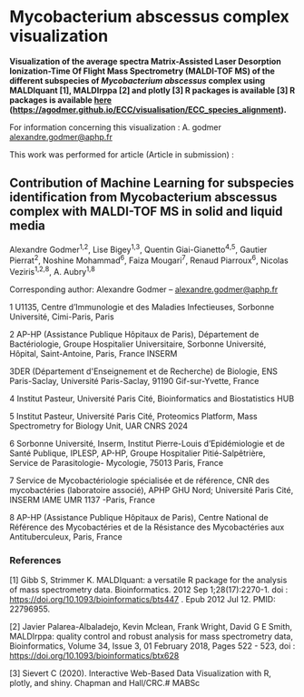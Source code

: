  # Mycobacterium abscessus complex visualization

**Visualization of the average spectra Matrix-Assisted Laser Desorption Ionization-Time Of Flight Mass Spectrometry (MALDI-TOF MS) of the different subspecies of  <i>Mycobacterium abscessus </i> complex using MALDIquant [1], MALDIrppa [2] and plotly [3] R packages is available [3] R packages is available [here](https://agodmer.github.io/MABSc/Mabscessus) (https://agodmer.github.io/ECC/visualisation/ECC_species_alignment).**

For information concerning this visualization : A. godmer alexandre.godmer@aphp.fr

This work was performed for article (Article in submission) :

## Contribution of Machine Learning for subspecies identification from Mycobacterium abscessus complex with MALDI-TOF MS in solid and liquid media

Alexandre Godmer<sup>1</sup><sup>,</sup><sup>2</sup>, Lise Bigey<sup>1</sup><sup>,</sup><sup>3</sup>, Quentin Giai-Gianetto<sup>4</sup><sup>,</sup><sup>5</sup>, Gautier Pierrat<sup>2</sup>, Noshine Mohammad<sup>6</sup>, Faiza Mougari<sup>7</sup>, Renaud Piarroux<sup>6</sup>, Nicolas Veziris<sup>1</sup><sup>,</sup><sup>2</sup><sup>,</sup><sup>8</sup>, A. Aubry<sup>1</sup><sup>,</sup><sup>8</sup>

Corresponding author: Alexandre Godmer – alexandre.godmer@aphp.fr

1 U1135, Centre d’Immunologie et des Maladies Infectieuses, Sorbonne Université, Cimi-Paris, Paris

2 AP-HP (Assistance Publique Hôpitaux de Paris), Département de Bactériologie, Groupe Hospitalier Universitaire, Sorbonne Université, Hôpital, Saint-Antoine, Paris, France INSERM

3DER (Département d'Enseignement et de Recherche) de Biologie, ENS Paris-Saclay, Université Paris-Saclay, 91190 Gif-sur-Yvette, France

4 Institut Pasteur, Université Paris Cité, Bioinformatics and Biostatistics HUB

5 Institut Pasteur, Université Paris Cité, Proteomics Platform, Mass Spectrometry for Biology Unit, UAR CNRS 2024

6 Sorbonne Université, Inserm, Institut Pierre-Louis d’Epidémiologie et de Santé Publique, IPLESP, AP-HP, Groupe Hospitalier Pitié-Salpêtrière, Service de Parasitologie- Mycologie, 75013 Paris, France

7 Service de Mycobactériologie spécialisée et de référence, CNR des mycobactéries (laboratoire associé), APHP GHU Nord; Université Paris Cité, INSERM IAME UMR 1137 -Paris, France

8 AP-HP (Assistance Publique Hôpitaux de Paris), Centre National de Référence des Mycobactéries et de la Résistance des Mycobactéries aux Antituberculeux, Paris, France

### References

[1] Gibb S, Strimmer K. MALDIquant: a versatile R package for the analysis of mass spectrometry data. Bioinformatics. 2012 Sep 1;28(17):2270-1. doi : https://doi.org/10.1093/bioinformatics/bts447 . Epub 2012 Jul 12. PMID: 22796955.

[2] Javier Palarea-Albaladejo, Kevin Mclean, Frank Wright, David G E Smith, MALDIrppa: quality control and robust analysis for mass spectrometry data, Bioinformatics, Volume 34, Issue 3, 01 February 2018, Pages 522 - 523, doi : https://doi.org/10.1093/bioinformatics/btx628

[3] Sievert C (2020). Interactive Web-Based Data Visualization with R, plotly, and shiny. Chapman and Hall/CRC.# MABSc
